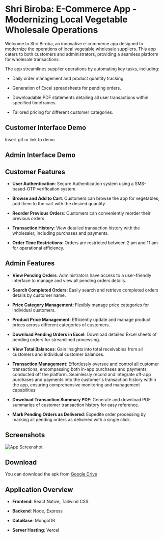 <!-- This is a new [**React Native**](https://reactnative.dev) project, bootstrapped using [`@react-native-community/cli`](https://github.com/react-native-community/cli).

# Getting Started

>**Note**: Make sure you have completed the [React Native - Environment Setup](https://reactnative.dev/docs/environment-setup) instructions till "Creating a new application" step, before proceeding.

## Step 1: Start the Metro Server

First, you will need to start **Metro**, the JavaScript _bundler_ that ships _with_ React Native.

To start Metro, run the following command from the _root_ of your React Native project:

```bash
# using npm
npm start

# OR using Yarn
yarn start
```

## Step 2: Start your Application

Let Metro Bundler run in its _own_ terminal. Open a _new_ terminal from the _root_ of your React Native project. Run the following command to start your _Android_ or _iOS_ app:

### For Android

```bash
# using npm
npm run android

# OR using Yarn
yarn android
```

### For iOS

```bash
# using npm
npm run ios

# OR using Yarn
yarn ios
```

If everything is set up _correctly_, you should see your new app running in your _Android Emulator_ or _iOS Simulator_ shortly provided you have set up your emulator/simulator correctly.

This is one way to run your app — you can also run it directly from within Android Studio and Xcode respectively.

## Step 3: Modifying your App

Now that you have successfully run the app, let's modify it.

1. Open `App.tsx` in your text editor of choice and edit some lines.
2. For **Android**: Press the <kbd>R</kbd> key twice or select **"Reload"** from the **Developer Menu** (<kbd>Ctrl</kbd> + <kbd>M</kbd> (on Window and Linux) or <kbd>Cmd ⌘</kbd> + <kbd>M</kbd> (on macOS)) to see your changes!

   For **iOS**: Hit <kbd>Cmd ⌘</kbd> + <kbd>R</kbd> in your iOS Simulator to reload the app and see your changes!

## Congratulations! :tada:

You've successfully run and modified your React Native App. :partying_face:

### Now what?

- If you want to add this new React Native code to an existing application, check out the [Integration guide](https://reactnative.dev/docs/integration-with-existing-apps).
- If you're curious to learn more about React Native, check out the [Introduction to React Native](https://reactnative.dev/docs/getting-started).

# Troubleshooting

If you can't get this to work, see the [Troubleshooting](https://reactnative.dev/docs/troubleshooting) page.

# Learn More

To learn more about React Native, take a look at the following resources:

- [React Native Website](https://reactnative.dev) - learn more about React Native.
- [Getting Started](https://reactnative.dev/docs/environment-setup) - an **overview** of React Native and how setup your environment.
- [Learn the Basics](https://reactnative.dev/docs/getting-started) - a **guided tour** of the React Native **basics**.
- [Blog](https://reactnative.dev/blog) - read the latest official React Native **Blog** posts.
- [`@facebook/react-native`](https://github.com/facebook/react-native) - the Open Source; GitHub **repository** for React Native. -->

# Shri Biroba: E-Commerce App - Modernizing Local Vegetable Wholesale Operations

Welcome to Shri Biroba, an innovative e-commerce app designed to modernize the operations of local vegetable wholesale suppliers. This app caters to both customers and administrators, providing a seamless platform for wholesale transactions.

The app streamlines supplier operations by automating key tasks, including:

- Daily order management and product quantity tracking.

- Generation of Excel spreadsheets for pending orders.

- Downloadable PDF statements detailing all user transactions within specified timeframes.

- Tailored pricing for different customer categories.


## Customer Interface Demo

Insert gif or link to demo


## Admin Interface Demo
## Customer Features

- **User Authentication**: Secure Authentication system using a SMS-based-OTP verification system.

- **Browse and Add to Cart**: Customers can browse the app for vegetables, add them to the cart with the desired quantity.

- **Reorder Previous Orders**: Customers can conveniently reorder their previous orders.

- **Transaction History**: View detailed transaction history with the wholesaler, including purchases and payments.

- **Order Time Restrictions**: Orders are restricted between 2 am and 11 am for operational efficiency.


## Admin Features

- **View Pending Orders**: Administrators have access to a user-friendly interface to manage and view all pending orders details.

- **Search Completed Orders**: Easily search and retrieve completed orders details by customer name.

- **Price Category Management**: Flexibly manage price categories for individual customers.

- **Product Price Management**: Efficiently update and manage product prices across different categories of customers.

- **Download Pending Orders in Excel**: Download detailed Excel sheets of pending orders for streamlined processing.

- **View Total Balances**: Gain insights into total receivables from all customers and individual customer balances.

- **Transaction Management**: Effortlessly oversee and control all customer transactions, encompassing both in-app purchases and payments conducted off the platform. Seamlessly record and integrate off-app purchases and payments into the customer's transaction history within the app, ensuring comprehensive monitoring and management capabilities

- **Download Transaction Summary PDF**: Generate and download PDF summaries of customer transaction history for easy reference.

- **Mark Pending Orders as Delivered**: Expedite order processing by marking all pending orders as delivered with a single click.



## Screenshots

![App Screenshot](https://via.placeholder.com/468x300?text=App+Screenshot+Here)


## Download

You can download the apk from [Google Drive]("https://google.com")

## Application Overview

- **Frontend**: React Native, Tailwind CSS

- **Backend**: Node, Express

- **DataBase**: MongoDB

- **Server Hosting**: Vercel